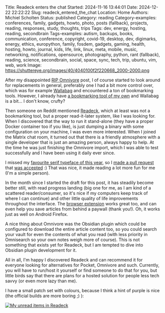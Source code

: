 Title: Readeck enters the chat
Started: 2024-11-16 13:44:01
Date: 2024-12-22 22:22:22
Slug: readeck_entered_the_chat
Location: Home
Authors: Michiel Scholten
Status: published
Category: reading
Category-examples: conferences, family, gadgets, howto, photo, posts (fallback), projects, reading, responses, study, thoughts, trips
Tags: dev, energy, hosting, reading, secondbrain
Tags-examples: autism, backups, books, communication, conference, copyright, covid-19, desktop, dev, digimarks, energy, ethics, europython, family, fosdem, gadgets, gaming, health, hosting, howto, journal, kids, life, link, linux, meta, mobile, music, networking, notifications, opensource, photography, python, rant (fallback), reading, science, secondbrain, social, space, sync, tech, trip, ubuntu, vim, web, work
Image: https://shuttereye.org/images/40/4040100f2f220668_2000-2000.png

After my disappointed [RIP Omnivore]({filename}../posts/rip-omnivore.md) post, I of course started to look around for replacements in general, preferably one I had a bit more control over, which was for example [Wallabag](https://wallabag.org/) and encountered a ton of bookmarking tools. However, I already have [a bookmarking tool of my own](https://github.com/aquatix/digimarks) and Wallabag is a bit... I don't know, crufty?

Then someone on Reddit mentioned [Readeck](https://readeck.org/), which at least was not a bookmarking tool, but a proper read-it-later system, like I was looking for. When I discovered that the way to run it stand-alone (they have a proper Docker container too if you like), is just dumping a binary with some configuration on your machine, I was even more interested. When I joined the Matrix chat room, it turned out that there is a friendly atmosphere with a single developer that is just an amazing person, always happy to help. At the time he was just finishing the Omnivore import, which I was able to test successfully and I have been using it daily ever since.

I missed my [favourite serif typeface of this year]({filename}../posts/literata.md), so I [made a pull request](https://codeberg.org/readeck/readeck/pulls/284) that [was accepted](https://codeberg.org/readeck/readeck/releases/tag/0.15.6) :) That was nice, it made reading a lot more fun for me (I'm a simple person).

In the month since I started the draft for this post, it has steadily become better still, with read progress landing (big one for me, as I am kind of a scattered reader/consumer, so it's nice if my computers keep track of where I can continue) and other little quality of life improvements throughout the interface. The [browser extension](https://codeberg.org/readeck/browser-extension) works great too, and can even help you save articles from behind a paywall (thank you!). Oh, it works just as well on Android Firefox.

A nice thing about Omnivore was the Obsidian plugin which could be configured to download the entire article content too, so you could search your vault for even the contents of what you read (with less priority in Omnisearch so your own notes weigh more of course). This is not something that exists yet for Readeck, but I am tempted to dive into Obsidian plugin development for it.

All in all, I'm happy I discovered Readeck and can recommend it for everyone looking for alternatives for Pocket, Omnivore and such. Currently, you will have to run/host it yourself or find someone to do that for you, but little birds say that there are plans for a hosted solution for people less tech savvy (or even more lazy than me).

I have a small patch set with colours, because I think a hint of purple is nice (the official builds are more boring ;) ):

[![My unread items in Readeck](https://shuttereye.org/images/40/4040100f2f220668_2000-2000.png)](https://shuttereye.org/various/screenshots/20241222_readeck_unreads.png/view/)
